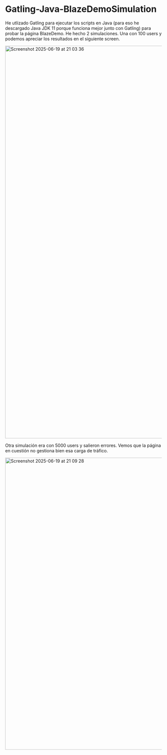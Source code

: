 # Gatling-Java-BlazeDemoSimulation
He utlizado Gatling para ejecutar los scripts en Java (para eso he descargado Java JDK 11 porque funciona mejor junto con Gatling) para probar la página BlazeDemo. He hecho 2 simulaciones. Una con 100 users y podemos apreciar los resultados en el siguiente screen.

<img width="1264" alt="Screenshot 2025-06-19 at 21 03 36" src="https://github.com/user-attachments/assets/2068dbf3-029f-4ac6-bfbb-7e8c284d1e51" />

Otra simulación era con 5000 users y salieron errores. Vemos que la página en cuestión no gestiona bien esa carga de tráfico. 

<img width="940" alt="Screenshot 2025-06-19 at 21 09 28" src="https://github.com/user-attachments/assets/091b623c-3b35-48e2-8a99-5b2042b8a9bc" />
